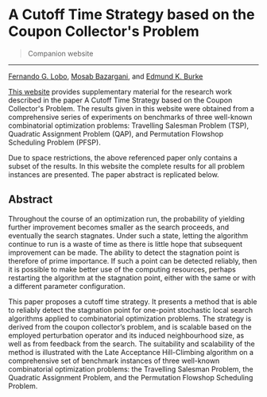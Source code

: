 
# A Cutoff Time Strategy based on the Coupon Collector's Problem
> Companion website
---
[Fernando G. Lobo](http://www.fernandolobo.info/), [Mosab Bazargani](http://www.eecs.qmul.ac.uk/profiles/bazarganimosab.html), and [Edmund K. Burke](https://scholar.google.co.uk/citations?user=rUHfmpQAAAAJ&hl=en&oi=ao)

[This website](https://mbazargani.github.io/CCPcutoffTime/) provides supplementary material for the research work described in the paper A Cutoff Time Strategy based on the Coupon Collector's Problem. The results given in this website were obtained from a comprehensive series of experiments on benchmarks of three well-known combinatorial optimization problems: Travelling Salesman Problem (TSP), Quadratic Assignment Problem (QAP), and Permutation Flowshop Scheduling Problem (PFSP).

Due to space restrictions, the above referenced paper only contains a subset of the results. In this website the complete results for all problem instances are presented. The paper abstract is replicated below.


## Abstract
Throughout the course of an optimization run, the probability of yielding further improvement becomes smaller as the search proceeds, and eventually the search stagnates. Under such a state, letting the algorithm continue to run is a waste of time as there is little hope that subsequent improvement can be made. The ability to detect the stagnation point is therefore of prime importance. If such a point can be detected reliably, then it is possible to make better use of the computing resources, perhaps restarting the algorithm at the stagnation point, either with the same or with a different parameter configuration.

This paper proposes a cutoff time strategy. It presents a method that is able to reliably detect the stagnation point for one-point stochastic local search algorithms applied to combinatorial optimization problems. The strategy is derived from the coupon collector’s problem, and is scalable based on the employed perturbation operator and its induced neighbourhood size, as well as from feedback from the search. The suitability and scalability of the method is illustrated with the Late Acceptance Hill-Climbing algorithm on a comprehensive set of benchmark instances of three well-known combinatorial optimization problems: the Travelling Salesman Problem, the Quadratic Assignment Problem, and the Permutation Flowshop Scheduling Problem.

